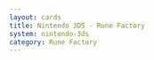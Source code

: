 ```yaml
---
layout: cards
title: Nintendo 3DS - Rune Factory
system: nintendo-3ds
category: Rune Factory
---
```

